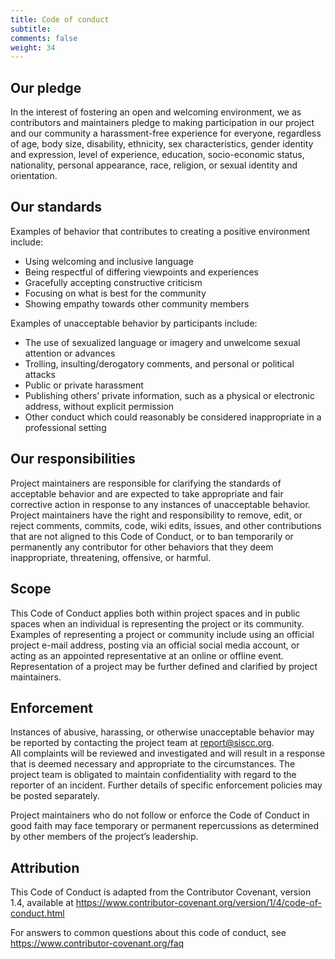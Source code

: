 ```yaml
---
title: Code of conduct
subtitle: 
comments: false
weight: 34
---
```


## Our pledge
In the interest of fostering an open and welcoming environment, we as contributors and maintainers pledge to making participation in our project and our community a harassment-free experience for everyone, regardless of age, body size, disability, ethnicity, sex characteristics, gender identity and expression, level of experience, education, socio-economic status, nationality, personal appearance, race, religion, or sexual identity and orientation.

## Our standards
Examples of behavior that contributes to creating a positive environment include:
 - Using welcoming and inclusive language
 - Being respectful of differing viewpoints and experiences
 - Gracefully accepting constructive criticism
 - Focusing on what is best for the community
 - Showing empathy towards other community members<br>

Examples of unacceptable behavior by participants include:<br>
 - The use of sexualized language or imagery and unwelcome sexual attention or advances
 - Trolling, insulting/derogatory comments, and personal or political attacks
 - Public or private harassment
 - Publishing others’ private information, such as a physical or electronic address, without explicit permission
 - Other conduct which could reasonably be considered inappropriate in a professional setting<br>

## Our responsibilities
Project maintainers are responsible for clarifying the standards of acceptable behavior and are expected to take appropriate and fair corrective action in response to any instances of unacceptable behavior.<br>
Project maintainers have the right and responsibility to remove, edit, or reject comments, commits, code, wiki edits, issues, and other contributions that are not aligned to this Code of Conduct, or to ban temporarily or permanently any contributor for other behaviors that they deem inappropriate, threatening, offensive, or harmful.<br>

## Scope
This Code of Conduct applies both within project spaces and in public spaces when an individual is representing the project or its community.<br>
Examples of representing a project or community include using an official project e-mail address, posting via an official social media account, or acting as an appointed representative at an online or offline event. Representation of a project may be further defined and clarified by project maintainers.<br>

## Enforcement
Instances of abusive, harassing, or otherwise unacceptable behavior may be reported by contacting the project team at [report@siscc.org](mailto:report@siscc.org).<br>
All complaints will be reviewed and investigated and will result in a response that is deemed necessary and appropriate to the circumstances. The project team is obligated to maintain confidentiality with regard to the reporter of an incident. Further details of specific enforcement policies may be posted separately.<br>

Project maintainers who do not follow or enforce the Code of Conduct in good faith may face temporary or permanent repercussions as determined by other members of the project’s leadership.<br>

## Attribution
This Code of Conduct is adapted from the Contributor Covenant, version 1.4, available at https://www.contributor-covenant.org/version/1/4/code-of-conduct.html <br>

For answers to common questions about this code of conduct, see https://www.contributor-covenant.org/faq <br>
